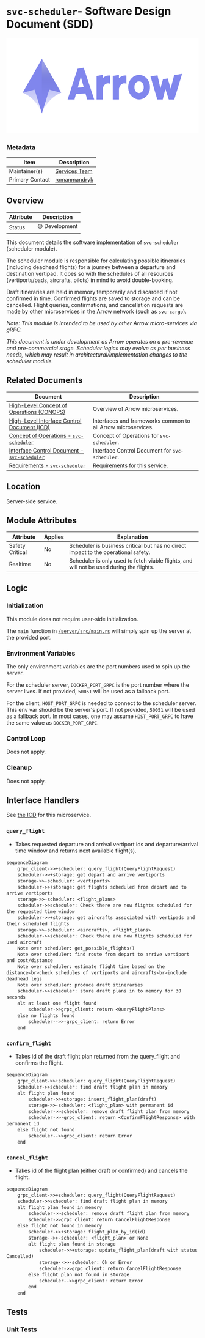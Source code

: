 # `svc-scheduler`- Software Design Document (SDD)

<center>

<img src="https://github.com/Arrow-air/tf-github/raw/main/src/templates/doc-banner-services.png" style="height:250px" />

</center>

### Metadata

| Item | Description                                                       |
| --- |-------------------------------------------------------------------|
| Maintainer(s) | [Services Team](https://github.com/orgs/Arrow-air/teams/services) |
| Primary Contact | [romanmandryk](https://github.com/romanmandryk)                      |

## Overview

Attribute | Description
--- | ---
Status | :yellow_circle: Development

This document details the software implementation of `svc-scheduler` (scheduler module).

The scheduler module is responsible for calculating possible itineraries (including deadhead flights) for a journey between a departure and destination vertipad. It does so with the schedules of all resources (vertiports/pads, aircrafts, pilots) in mind to avoid double-booking.

Draft itineraries are held in memory temporarily and discarded if not confirmed in time. Confirmed flights are saved to storage and can be cancelled. Flight queries, confirmations, and cancellation requests are made by other microservices in the Arrow network (such as `svc-cargo`).

*Note: This module is intended to be used by other Arrow micro-services via gRPC.*

*This document is under development as Arrow operates on a pre-revenue and pre-commercial stage. Scheduler logics may evolve as per business needs, which may result in architectural/implementation changes to the scheduler module.*

## Related Documents

Document | Description
--- | ----
[High-Level Concept of Operations (CONOPS)](https://github.com/Arrow-air/se-services/blob/develop/docs/conops.md) | Overview of Arrow microservices.
[High-Level Interface Control Document (ICD)](https://github.com/Arrow-air/se-services/blob/develop/docs/icd.md)  | Interfaces and frameworks common to all Arrow microservices.
[Concept of Operations - `svc-scheduler`](./conops.md) | Concept of Operations for `svc-scheduler`.
[Interface Control Document - `svc-scheduler`](./icd.md)| Interface Control Document for `svc-scheduler`.
[Requirements - `svc-scheduler`](https://nocodb.arrowair.com/dashboard/#/nc/view/bdffd78a-75bf-40b0-a45d-948cbee2241c) | Requirements for this service.

## Location

Server-side service.

## Module Attributes

| Attribute       | Applies | Explanation                                                                              |
|-----------------|---------|------------------------------------------------------------------------------------------|
| Safety Critical | No      | Scheduler is business critical but has no direct impact to the operational safety.       |
| Realtime        | No      | Scheduler is only used to fetch viable flights, and will not be used during the flights. |


## Logic

### Initialization

This module does not require user-side initialization.

The `main` function in [`/server/src/main.rs`](../server/src/main.rs) will simply spin up the server at the provided port.

### Environment Variables
The only environment variables are the port numbers used to spin up the server.

For the scheduler server, `DOCKER_PORT_GRPC` is the port number where the server lives. If not provided, `50051` will be used as a fallback port.

For the client, `HOST_PORT_GRPC` is needed to connect to the scheduler server. This env var should be the server's port. If not provided, `50051` will be used as a fallback port. In most cases, one may assume `HOST_PORT_GRPC` to have the same value as `DOCKER_PORT_GRPC`.

### Control Loop

Does not apply.

### Cleanup

Does not apply.

## Interface Handlers

See [the ICD](./icd.md) for this microservice.

### `query_flight` 
- Takes requested departure and arrival vertiport ids and departure/arrival time window and returns next available flight(s).

```mermaid
sequenceDiagram
    grpc_client->>+scheduler: query_flight(QueryFlightRequest)
    scheduler->>+storage: get depart and arrive vertiports
    storage->>-scheduler: <vertiports>
    scheduler->>+storage: get flights scheduled from depart and to arrive vertiports
    storage->>-scheduler: <flight_plans>
    scheduler->>scheduler: Check there are now flights scheduled for the requested time window
    scheduler->>+storage: get aircrafts associated with vertipads and their scheduled flights
    storage->>-scheduler: <aircrafts>, <flight_plans>
    scheduler->>scheduler: Check there are now flights scheduled for used aircraft
    Note over scheduler: get_possible_flights()
    Note over scheduler: find route from depart to arrive vertiport and cost/distance
    Note over scheduler: estimate flight time based on the distance<br>check schedules of vertiports and aircrafts<br>include deadhead legs
    Note over scheduler: produce draft itineraries
    scheduler->>scheduler: store draft plans in to memory for 30 seconds
    alt at least one flight found
        scheduler->>grpc_client: return <QueryFlightPlans>
    else no flights found
        scheduler-->>-grpc_client: return Error
    end
```

### `confirm_flight` 
- Takes id of the draft flight plan returned from the query_flight and confirms the flight.

```mermaid
sequenceDiagram
    grpc_client->>+scheduler: query_flight(QueryFlightRequest)
    scheduler->>scheduler: find draft flight plan in memory
    alt flight plan found
        scheduler->>+storage: insert_flight_plan(draft)
        storage->>-scheduler: <flight_plan> with permanent id
        scheduler->>scheduler: remove draft flight plan from memory
        scheduler->>-grpc_client: return <ConfirmFlightResponse> with permanent id
    else flight not found
        scheduler-->>grpc_client: return Error
    end
```


### `cancel_flight`
- Takes id of the flight plan (either draft or confirmed) and cancels the flight.
```mermaid
sequenceDiagram
    grpc_client->>+scheduler: query_flight(QueryFlightRequest)
    scheduler->>scheduler: find draft flight plan in memory
    alt flight plan found in memory
        scheduler->>scheduler: remove draft flight plan from memory
        scheduler->>grpc_client: return CancelFlightResponse
    else flight not found in memory 
        scheduler->>+storage: flight_plan_by_id(id)
        storage-->>-scheduler: <flight_plan> or None
        alt flight plan found in storage
            scheduler->>+storage: update_flight_plan(draft with status Cancelled)
            storage-->>-scheduler: Ok or Error
            scheduler->>grpc_client: return CancelFlightResponse
        else flight plan not found in storage
            scheduler-->>grpc_client: return Error
        end
    end
```

## Tests

### Unit Tests
